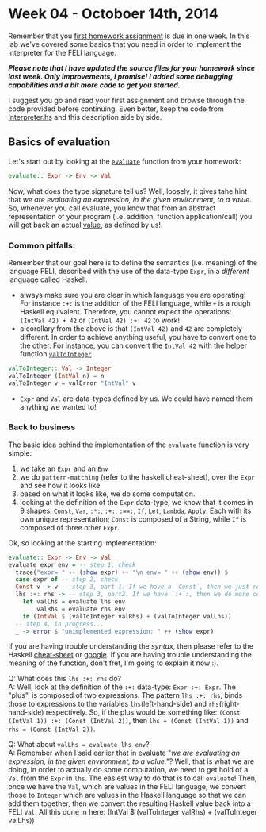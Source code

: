 Week 04 - Octoboer 14th, 2014
=======

Remember that you [first homework assignment](../homework/01/homework-01.md) is due in one week. In this lab we've covered some basics that you need in order to implement the interpreter for the FELI language.  

**_Please note that I have updated the source files for your homework since last week. Only improvements, I promise! I added some debugging capabilities and a bit more code to get you started._**   

I suggest you go and read your first assignment and browse through the code provided before continuing. Even better, keep the code from [Interpreter.hs](../homework/01/Interpreter.hs) and this description side by side.  


Basics of evaluation
--------
Let's start out by looking at the [`evaluate`](../homework/01/Interpreter.hs#L47) function from your homework:
```Haskell
evaluate:: Expr -> Env -> Val
```  

Now, what does the type signature tell us? Well, loosely, it gives tahe hint that _we are evaluating an expression, in the given environment, to a value._ So, whenever you call evaluate, you know that from an abstract representation of your program (i.e. addition, function application/call) you will get back an actual [value](../homework/01/Interpreter.hs#L5), as defined by us!.

### Common pitfalls:

Remember that our goal here is to define the semantics (i.e. meaning) of the language FELI, described with the use of the data-type `Expr`, in a _different_ language called Haskell.
  
  * always make sure you are clear in which language you are operating! For instance `:+:` is the addition of the FELI language, while `+` is a rough Haskell equivalent. Therefore, you cannot expect the operations: `(IntVal 42) + 42` or `(IntVal 42) :+: 42` to work! 
  * a corollary from the above is that `(IntVal 42)` and `42` are completely different. In order to achieve anything useful, you have to convert one to the other. For instance, you can convert the `IntVal 42` with the helper function [`valToInteger`](../homework/01/Interpreter.hs#L63) 
```haskell
valToInteger:: Val -> Integer
valToInteger (IntVal n) = n
valToInteger v = valError "IntVal" v
```
  * `Expr` and `Val` are data-types defined by us. We could have named them anything we wanted to!

### Back to business

The basic idea behind the implementation of the `evaluate` function is very simple:
  1. we take an `Expr` and an `Env`
  2. we do `pattern-matching` (refer to the haskell cheat-sheet), over the `Expr` and see how it looks like
  3. based on what it looks like, we do some computation.
  4. looking at the definition of the `Expr` data-type, we know that it comes in 9 shapes: `Const`, `Var`, `:*:`, `:+:`, `:==:`, `If`, `Let`, `Lambda`, `Apply`. Each with its own unique representation; `Const` is composed of a String, while `If` is composed of three other `Expr`.

Ok, so looking at the starting implementation:
```haskell
evaluate:: Expr -> Env -> Val
evaluate expr env = -- step 1, check
  trace("expr= " ++ (show expr) ++ "\n env= " ++ (show env)) $
  case expr of -- step 2, check
  Const v -> v -- step 3, part 1. If we have a `Const`, then we just return its value.
  lhs :+: rhs -> -- step 3, part2. If we have `:+`:, then we do more complicated things
    let valLhs = evaluate lhs env
        valRhs = evaluate rhs env
    in (IntVal $ (valToInteger valRhs) + (valToInteger valLhs))
  -- step 4, in progress...
  _ -> error $ "unimplemented expression: " ++ (show expr)
```

If you are having trouble understanding the _*syntax*_, then please refer to the Haskell [cheat-sheet](../haskell-cheat-sheet.md) or [google](www.google.com). If you are having trouble understanding the meaning of the function, don't fret, I'm going to explain it now :).  

Q: What does this `lhs :+: rhs` do?  
A: Well, look at the definition of the `:+:` data-type: `Expr :+: Expr`. The "plus", is composed of two expressions. The pattern `lhs :+: rhs`, binds those to expressions to the variables `lhs`(left-hand-side) and `rhs`(right-hand-side) respectively. So, if the plus would be something like: `(Const (IntVal 1)) :+: (Const (IntVal 2))`, then `lhs = (Const (IntVal 1))` and `rhs = (Const (IntVal 2))`.  

Q: What about `valLhs = evaluate lhs env`?  
A: Remember when I said earlier that in evaluate "_we are evaluating an expression, in the given environment, to a value."_? Well, that is what we are doing, in order to actually do some computation, we need to get hold of a `Val` from the `Expr` in `lhs`. The easiest way to do that is to call `evaluate`!
Then, once we have the `Val`, which are values in the FELI language, we convert those to `Integer` which are values in the Haskell language so that we can add them together, then we convert the resulting Haskell value back into a FELI `Val`. All this done in here: (IntVal $ (valToInteger valRhs) + (valToInteger valLhs))






